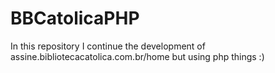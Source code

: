 # BBCatolicaPHP
In this repository I continue the development of assine.bibliotecacatolica.com.br/home but using php things :)
